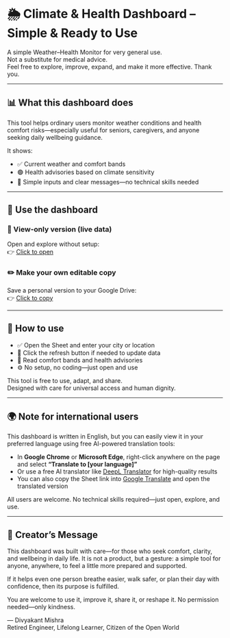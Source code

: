 # 🌦️ Climate & Health Dashboard – Simple & Ready to Use

A simple Weather–Health Monitor for very general use.  
Not a substitute for medical advice.  
Feel free to explore, improve, expand, and make it more effective. Thank you.

---

## 📊 What this dashboard does

This tool helps ordinary users monitor weather conditions and health comfort risks—especially useful for seniors, caregivers, and anyone seeking daily wellbeing guidance.

It shows:
- ✅ Current weather and comfort bands
- 🟢 Health advisories based on climate sensitivity
- 🧭 Simple inputs and clear messages—no technical skills needed

---

## 🔗 Use the dashboard

### 👀 View-only version (live data)
Open and explore without setup:  
👉 [Click to open](https://docs.google.com/spreadsheets/d/13FmWVW1AbnyCEjm904q8V3LookXXE3Tfq8b7rnyjCiA/view)

### ✏️ Make your own editable copy
Save a personal version to your Google Drive:  
👉 [Click to copy](https://docs.google.com/spreadsheets/d/13FmWVW1AbnyCEjm904q8V3LookXXE3Tfq8b7rnyjCiA/copy)

---

## 📌 How to use

- ✅ Open the Sheet and enter your city or location
- 🔄 Click the refresh button if needed to update data
- 📖 Read comfort bands and health advisories
- ⚙️ No setup, no coding—just open and use

This tool is free to use, adapt, and share.  
Designed with care for universal access and human dignity.

---

## 🌍 Note for international users

This dashboard is written in English, but you can easily view it in your preferred language using free AI-powered translation tools:

- In **Google Chrome** or **Microsoft Edge**, right-click anywhere on the page and select **“Translate to [your language]”**
- Or use a free AI translator like [DeepL Translator](https://www.deepl.com) for high-quality results
- You can also copy the Sheet link into [Google Translate](https://translate.google.com) and open the translated version

All users are welcome. No technical skills required—just open, explore, and use.

---

## 🙏 Creator’s Message

This dashboard was built with care—for those who seek comfort, clarity, and wellbeing in daily life. It is not a product, but a gesture: a simple tool for anyone, anywhere, to feel a little more prepared and supported.

If it helps even one person breathe easier, walk safer, or plan their day with confidence, then its purpose is fulfilled.

You are welcome to use it, improve it, share it, or reshape it. No permission needed—only kindness.

— Divyakant Mishra  
Retired Engineer, Lifelong Learner, Citizen of the Open World
